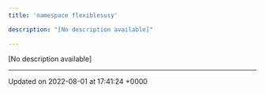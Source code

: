 ```yaml
---
title: 'namespace flexiblesusy'

description: "[No description available]"

---
```







[No description available]






-------------------------------

Updated on 2022-08-01 at 17:41:24 +0000